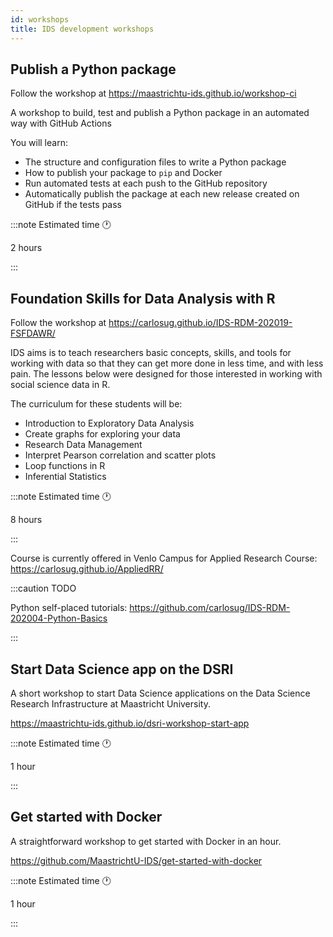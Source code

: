 ```yaml
---
id: workshops
title: IDS development workshops
---
```


## Publish a Python package

Follow the workshop at https://maastrichtu-ids.github.io/workshop-ci

A workshop to build, test and publish a Python package in an automated way with GitHub Actions

You will learn:

* The structure and configuration files to write a Python package 
* How to publish your package to `pip` and Docker
* Run automated tests at each push to the GitHub repository
* Automatically publish the package at each new release created on GitHub if the tests pass

:::note Estimated time 🕐

2 hours

:::

## Foundation Skills for Data Analysis with R

Follow the workshop at https://carlosug.github.io/IDS-RDM-202019-FSFDAWR/

IDS aims is to teach researchers basic concepts, skills, and tools for working with data so that they can get more done in less time, and with less pain. The lessons below were designed for those interested in working with social science data in R.

The curriculum for these students will be:

* Introduction to Exploratory Data Analysis
* Create graphs for exploring your data
* Research Data Management
* Interpret Pearson correlation and scatter plots
* Loop functions in R
* Inferential Statistics

:::note Estimated time 🕐

8 hours

:::

Course is currently offered in Venlo Campus for Applied Research Course: https://carlosug.github.io/AppliedRR/

:::caution TODO

Python self-placed tutorials: https://github.com/carlosug/IDS-RDM-202004-Python-Basics

:::

## Start Data Science app on the DSRI

A short workshop to start Data Science applications on the Data Science Research Infrastructure at Maastricht University.

https://maastrichtu-ids.github.io/dsri-workshop-start-app

:::note Estimated time 🕐

1 hour

:::

## Get started with Docker

A straightforward workshop to get started with Docker in an hour.

https://github.com/MaastrichtU-IDS/get-started-with-docker

:::note Estimated time 🕐

1 hour

:::